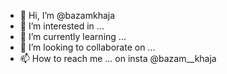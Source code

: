- 👋 Hi, I’m @bazamkhaja
- 👀 I’m interested in ...
- 🌱 I’m currently learning ...
- 💞️ I’m looking to collaborate on ...
- 📫 How to reach me ... on insta @bazam__khaja

<!---
bazamkhaja/bazamkhaja is a ✨ special ✨ repository because its `README.md` (this file) appears on your GitHub profile.
You can click the Preview link to take a look at your changes.
--->
